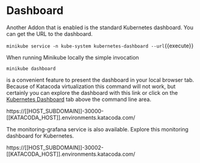 # Dashboard #

Another Addon that is enabled is the standard Kubernetes dashboard. You can get the URL to the dashboard.

`minikube service -n kube-system kubernetes-dashboard --url`{{execute}}

When running Minikube locally the simple invocation

`minikube dashboard`

is a convenient feature to present the dashboard in your local browser tab. Because of Katacoda virtualization this command will not work, but certainly you can explore the dashboard with this link or click on the [Kubernetes Dashboard](https://[[HOST_SUBDOMAIN]]-4194-[[KATACODA_HOST]].environments.katacoda.com/) tab above the command line area.

https://[[HOST_SUBDOMAIN]]-30000-[[KATACODA_HOST]].environments.katacoda.com/

The monitoring-grafana service is also available. Explore this  monitoring dashboard for Kubernetes.

https://[[HOST_SUBDOMAIN]]-30002-[[KATACODA_HOST]].environments.katacoda.com/

